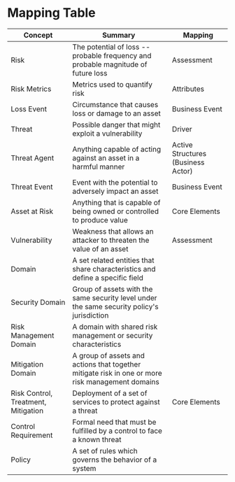 # Mapping Table

| Concept | Summary | Mapping |
| --- | --- | --- |
| Risk | The potential of loss -- probable frequency and probable magnitude of future loss | Assessment  |
| Risk Metrics | Metrics used to quantify risk | Attributes |
| Loss Event | Circumstance that causes loss or damage to an asset | Business Event |
| Threat | Possible danger that might exploit a vulnerability | Driver |
| Threat Agent | Anything capable of acting against an asset in a harmful manner | Active Structures (Business Actor) |
| Threat Event | Event with the potential to adversely impact an asset | Business Event |
| Asset at Risk | Anything that is capable of being owned or controlled to produce value | Core Elements |
| Vulnerability | Weakness that allows an attacker to threaten the value of an asset | Assessment |
| Domain | A set related entities that share characteristics and define a specific field | |
| Security Domain | Group of assets with the same security level under the same security policy's jurisdiction | |
| Risk Management Domain | A domain with shared risk management or security characteristics| |
| Mitigation Domain | A group of assets and actions that together mitigate risk in one or more risk management domains| |
| Risk Control, Treatment, Mitigation | Deployment of a set of services to protect against a threat | Core Elements |
| Control Requirement | Formal need that must be fulfilled by a control to face a known threat| |
| Policy | A set of rules which governs the behavior of a system | |

